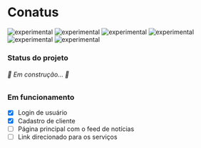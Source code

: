 
# Conatus


![experimental](https://img.shields.io/static/v1?label=&message=Js&color=yellow)
![experimental](https://img.shields.io/static/v1?label=&message=HTML&color=orange)
![experimental](https://img.shields.io/static/v1?label=&message=Sql&color=red)
![experimental](https://img.shields.io/static/v1?label=&message=Css&color=blue)
![experimental](https://img.shields.io/static/v1?label=&message=Php&color=purple)
![experimental](https://img.shields.io/static/v1?label=&message=Bootstrap&color=violet)

### Status do projeto

###### 🚧  Em construção...  🚧 

### Em funcionamento

- [x] Login de usuário
- [x] Cadastro de cliente
- [ ] Página principal com o feed de notícias
- [ ] Link direcionado para os serviços
